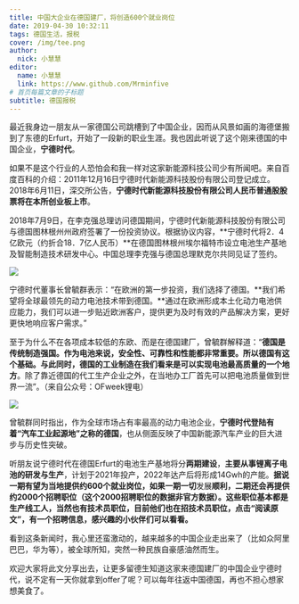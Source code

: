 ```yaml
---
title: 中国大企业在德国建厂，将创造600个就业岗位
date: 2019-04-30 10:32:11
tags: 德国生活，报税
cover: /img/tee.png
author: 
  nick: 小慧慧
editor:
  name: 小慧慧
  link: https://www.github.com/Mrminfive
# 首页每篇文章的子标题
subtitle: 德国报税
---
```


最近我身边一朋友从一家德国公司跳槽到了中国企业，因而从风景如画的海德堡搬到了东德的Erfurt，开始了一段新的职业生涯。我也因此听说了这个刚来德国的中国企业，**宁德时代**。  

  

如果不是这个行业的人恐怕会和我一样对这家新能源科技公司少有所闻吧。来自百度百科的介绍：2011年12月16日宁德时代新能源科技股份有限公司登记成立。2018年6月11日，深交所公告，**宁德时代新能源科技股份有限公司人民币普通股股票将在本所创业板上市**。

  

2018年7月9日，在李克强总理访问德国期间，宁德时代新能源科技股份有限公司与德国图林根州州政府签署了一份投资协议。根据协议内容，**宁德时代将2．4亿欧元（约折合18．7亿人民币）**在德国图林根州埃尔福特市设立电池生产基地及智能制造技术研发中心。中国总理李克强与德国总理默克尔共同见证了签约。

![](https://mmbiz.qpic.cn/mmbiz_png/Hkr7BLgWDXgx7BrkJkcL99ib6ia4hViaiboBzEo3AGkbbicEVdIHn2ibwtq0WMWRDqCZIfw8BiaKoD6UKvNibb1xNyicGbw/640?wx_fmt=png)

宁德时代董事长曾毓群表示：“在欧洲的第一步投资，我们选择了德国。**我们希望将全球最领先的动力电池技术带到德国。**通过在欧洲形成本土化动力电池供应能力，我们可以进一步贴近欧洲客户，提供更为及时有效的产品解决方案，更好更快地响应客户需求。”

至于为什么不在各项成本较低的东欧、而是在德国建厂，曾毓群解释道：“**德国是传统制造强国。作为电池来说，安全性、可靠性和性能都非常重要。所以德国有这个基础。与此同时，德国的工业制造在我们看来是可以实现电池最高质量的一个地方**。除了靠近德国的代工生产企业之外，在当地办工厂首先可以把电池质量做到世界一流”。（来自公众号：OFweek锂电）

![](https://mmbiz.qpic.cn/mmbiz_png/Hkr7BLgWDXgx7BrkJkcL99ib6ia4hViaiboB70WwlXLmEcvs2Hibzwpx683PgwFW3Ng4VhboE4iaSXe28VkrxGIYM6Sw/640?wx_fmt=png)

曾毓群同时指出，作为全球市场占有率最高的动力电池企业，**宁德时代登陆有着“汽车工业起源地”之称的德国**，也从侧面反映了中国新能源汽车产业的巨大进步与历史性突破。 

听朋友说宁德时代在德国Erfurt的电池生产基地将分**两期建设**，**主要从事锂离子电池的研发与生产**，计划于2021年投产，2022年达产后将形成14Gwh的产能。**据说一期有望为当地提供约600个就业岗位，如果一期一切**发展**顺利，二期还会再提供约2000个招聘职位（这个2000招聘职位的数据非官方数据）。**这些职位基本都是生产线工人，当然也有技术员职位，目前他们也在招技术员职位**，点击“阅读原文”，有一个招聘信息，感兴趣的小伙伴们可以看看。**  

看到这条新闻时，我心里还蛮激动的，越来越多的中国企业走出来了（比如众阿里巴巴，华为等），被全球所知，突然一种民族自豪感油然而生。

欢迎大家将此文分享出去，让更多留德生知道这家来德国建厂的中国企业宁德时代，说不定有一天你就拿到offer了呢？可以每年往返中国德国，再也不担心想家想美食了。  
